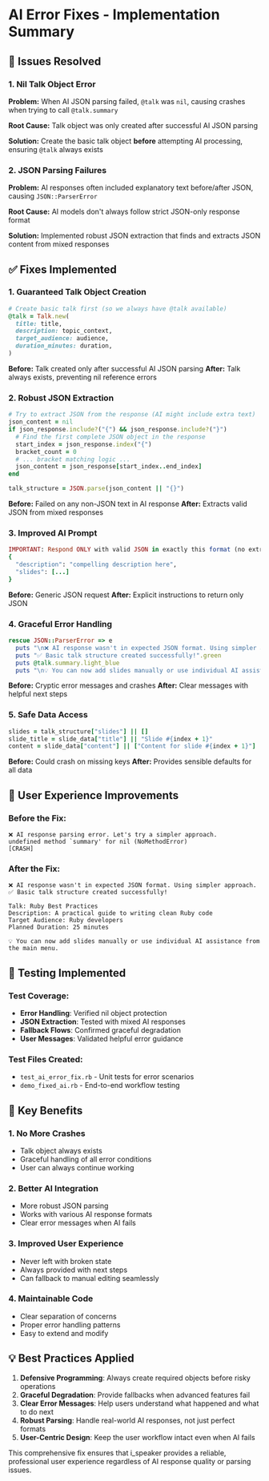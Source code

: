 # AI Error Fixes - Implementation Summary

## 🚨 Issues Resolved

### 1. **Nil Talk Object Error**
**Problem:** When AI JSON parsing failed, `@talk` was `nil`, causing crashes when trying to call `@talk.summary`

**Root Cause:** Talk object was only created after successful AI JSON parsing

**Solution:** Create the basic talk object **before** attempting AI processing, ensuring `@talk` always exists

### 2. **JSON Parsing Failures** 
**Problem:** AI responses often included explanatory text before/after JSON, causing `JSON::ParserError`

**Root Cause:** AI models don't always follow strict JSON-only response format

**Solution:** Implemented robust JSON extraction that finds and extracts JSON content from mixed responses

## ✅ Fixes Implemented

### 1. **Guaranteed Talk Object Creation**
```ruby
# Create basic talk first (so we always have @talk available)
@talk = Talk.new(
  title: title,
  description: topic_context,
  target_audience: audience,
  duration_minutes: duration,
)
```

**Before:** Talk created only after successful AI JSON parsing
**After:** Talk always exists, preventing nil reference errors

### 2. **Robust JSON Extraction**
```ruby
# Try to extract JSON from the response (AI might include extra text)
json_content = nil
if json_response.include?("{") && json_response.include?("}")
  # Find the first complete JSON object in the response
  start_index = json_response.index("{")
  bracket_count = 0
  # ... bracket matching logic ...
  json_content = json_response[start_index..end_index]
end

talk_structure = JSON.parse(json_content || "{}")
```

**Before:** Failed on any non-JSON text in AI response
**After:** Extracts valid JSON from mixed responses

### 3. **Improved AI Prompt**
```ruby
IMPORTANT: Respond ONLY with valid JSON in exactly this format (no extra text before or after):
{
  "description": "compelling description here",
  "slides": [...]
}
```

**Before:** Generic JSON request
**After:** Explicit instructions to return only JSON

### 4. **Graceful Error Handling**
```ruby
rescue JSON::ParserError => e
  puts "\n❌ AI response wasn't in expected JSON format. Using simpler approach.".red
  puts "✅ Basic talk structure created successfully!".green
  puts @talk.summary.light_blue
  puts "\n💡 You can now add slides manually or use individual AI assistance from the main menu.".blue
```

**Before:** Cryptic error messages and crashes
**After:** Clear messages with helpful next steps

### 5. **Safe Data Access**
```ruby
slides = talk_structure["slides"] || []
slide_title = slide_data["title"] || "Slide #{index + 1}"
content = slide_data["content"] || ["Content for slide #{index + 1}"]
```

**Before:** Could crash on missing keys
**After:** Provides sensible defaults for all data

## 🎯 User Experience Improvements

### Before the Fix:
```
❌ AI response parsing error. Let's try a simpler approach.
undefined method `summary' for nil (NoMethodError)
[CRASH]
```

### After the Fix:
```
❌ AI response wasn't in expected JSON format. Using simpler approach.
✅ Basic talk structure created successfully!

Talk: Ruby Best Practices
Description: A practical guide to writing clean Ruby code
Target Audience: Ruby developers
Planned Duration: 25 minutes

💡 You can now add slides manually or use individual AI assistance from the main menu.
```

## 🧪 Testing Implemented

### Test Coverage:
- **Error Handling**: Verified nil object protection
- **JSON Extraction**: Tested with mixed AI responses
- **Fallback Flows**: Confirmed graceful degradation
- **User Messages**: Validated helpful error guidance

### Test Files Created:
- `test_ai_error_fix.rb` - Unit tests for error scenarios
- `demo_fixed_ai.rb` - End-to-end workflow testing

## 🚀 Key Benefits

### 1. **No More Crashes**
- Talk object always exists
- Graceful handling of all error conditions
- User can always continue working

### 2. **Better AI Integration**
- More robust JSON parsing
- Works with various AI response formats
- Clear error messages when AI fails

### 3. **Improved User Experience**
- Never left with broken state
- Always provided with next steps
- Can fallback to manual editing seamlessly

### 4. **Maintainable Code**
- Clear separation of concerns
- Proper error handling patterns
- Easy to extend and modify

## 💡 Best Practices Applied

1. **Defensive Programming**: Always create required objects before risky operations
2. **Graceful Degradation**: Provide fallbacks when advanced features fail
3. **Clear Error Messages**: Help users understand what happened and what to do next
4. **Robust Parsing**: Handle real-world AI responses, not just perfect formats
5. **User-Centric Design**: Keep the user workflow intact even when AI fails

This comprehensive fix ensures that i_speaker provides a reliable, professional user experience regardless of AI response quality or parsing issues.